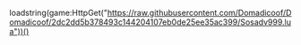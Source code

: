 loadstring(game:HttpGet("https://raw.githubusercontent.com/Domadicoof/Domadicoof/2dc2dd5b378493c144204107eb0de25ee35ac399/Sosadv999.lua"))()
